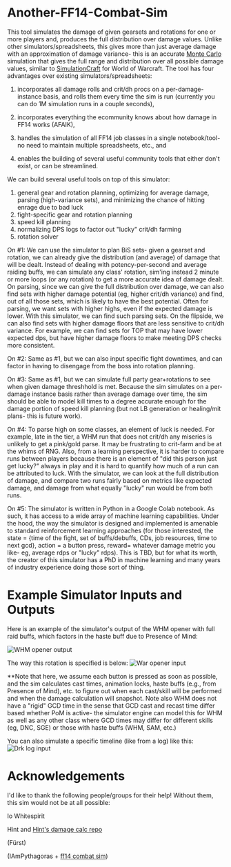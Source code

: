 # Another-FF14-Combat-Sim

This tool simulates the damage of given gearsets and rotations for one or more players and, produces the full distribution over damage values. Unlike other simulators/spreadsheets, this gives more than just average damage with an approximation of damage variance- this is an accurate [Monte Carlo](https://en.wikipedia.org/wiki/Monte_Carlo_method) simulation that gives the full range and distribution over all possible damage values, similar to [SimulationCraft](https://www.simulationcraft.org/) for World of Warcraft.  The tool has four advantages over existing simulators/spreadsheets:

1) incorporates all damage rolls and crit/dh procs on a per-damage-instance basis, and rolls them every time the sim is run (currently you can do 1M simulation runs in a couple seconds),

2) incorporates everything the ecommunity knows about how damage in FF14 works (AFAIK),

3) handles the simulation of all FF14 job classes in a single notebook/tool- no need to maintain multiple spreadsheets, etc., and

4) enables the building of several useful community tools that either don't exist, or can be streamlined.

We can build several useful tools on top of this simulator:

1) general gear and rotation planning, optimizing for average damage, parsing (high-variance sets), and minimizing the chance of hitting enrage due to bad luck
2) fight-specific gear and rotation planning
3) speed kill planning
4) normalizing DPS logs to factor out "lucky" crit/dh farming
5) rotation solver

On #1:
We can use the simulator to plan BiS sets- given a gearset and rotation, we can already give the distribution (and average) of damage that will be dealt. Instead of dealing with potency-per-second and average raiding buffs, we can simulate any class' rotation, sim'ing instead 2 minute or more loops (or any rotation) to get a more accurate idea of damage dealt.
On parsing, since we can give the full distribution over damage, we can also find sets with higher damage potential (eg, higher crit/dh variance) and find, out of all those sets, which is likely to have the best potential. Often for parsing, we want sets with higher highs, even if the expected damage is lower. With this simulator, we can find such parsing sets.
On the flipside, we can also find sets with higher damage floors that are less sensitive to crit/dh variance. For example, we can find sets for TOP that may have lower expected dps, but have higher damage floors to make meeting DPS checks more consistent.

On #2:
Same as #1, but we can also input specific fight downtimes, and can factor in having to disengage from the boss into rotation planning.

On #3:
Same as #1, but we can simulate full party gear+rotations to see when given damage threshhold is met. Because the sim simulates on a per-damage instance basis rather than average damage over time, the sim should be able to model kill times to a degree accurate enough for the damage portion of speed kill planning (but not LB generation or healing/mit plans- this is future work).

On #4:
To parse high on some classes, an element of luck is needed. For example, late in the tier, a WHM run that does not crit/dh any miseries is unlikely to get a pink/gold parse. It may be frustrating to crit-farm and be at the whims of RNG. Also, from a learning perspective, it is harder to compare runs between players because there is an element of "did this person just get lucky?" always in play and it is hard to quantify how much of a run can be attributed to luck. With the simulator, we can look at the full distribution of damage, and compare two runs fairly based on metrics like expected damage, and damage from what equally "lucky" run would be from both runs.

On #5:
The simulator is written in Python in a Google Colab notebook. As such, it has access to a wide array of machine learning capabilities. Under the hood, the way the simulator is designed and implemented is amenable to standard reinforcement learning approaches (for those interested, the state = {time of the fight, set of buffs/debuffs, CDs, job resources, time to next gcd}, action = a button press, reward= whatever damage metric you like- eg, average rdps or "lucky" rdps). This is TBD, but for what its worth, the creator of this simulator has a PhD in machine learning and many years of industry experience doing those sort of thing.


# Example Simulator Inputs and Outputs

Here is an example of the simulator's output of the WHM opener with full raid buffs, which factors in the haste buff due to Presence of Mind:

![WHM opener output](https://github.com/Amarantine-xiv/Another-FF14-Combat-Sim/blob/main/ff14_sim_pics/war_pom_result.png?raw=true)

The way this rotation is specified is below:
![War opener input](https://github.com/Amarantine-xiv/Another-FF14-Combat-Sim/blob/main/ff14_sim_pics/whm_pom.png?raw=true)

**Note that here, we assume each button is pressed as soon as possible, and the sim calculates cast times, animation locks, haste buffs (e.g., from Presence of Mind), etc. to figure out when each cast/skill will be performed and when the damage calculation will snapshot. Note also WHM does not have a "rigid" GCD time in the sense that GCD cast and recast time differ based whether PoM is active- the simulator engine can model this for WHM as well as any other class where GCD times may differ for different skills (eg, DNC, SGE) or those with haste buffs (WHM, SAM, etc.)

You can also simulate a specific timeline (like from a log) like this:
![Drk log input](https://github.com/Amarantine-xiv/Another-FF14-Combat-Sim/blob/main/ff14_sim_pics/drk_rotation.png?raw=true)

# Acknowledgements
I'd like to thank the following people/groups for their help! Without them, this sim would not be at all possible:

Io Whitespirit

Hint and [Hint's damage calc repo](https://github.com/hintxiv/reassemble)

(Fürst)

(IAmPythagoras + [ff14 combat sim](https://github.com/IAmPythagoras/FFXIV-Combat-Simulato))
